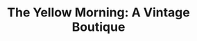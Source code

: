 ---
title: "The Yellow Morning: A Vintage Boutique"
url: /lakewood/the-yellow-morning-a-vintage-boutique/
shop: clothes
---